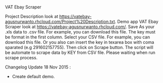 VAT Ebay Scraper

Project Description look at https://vatebay-agusnurwanto.rhcloud.com/Project%20Description.txt.
Demo app VAT Ebay Scraper look at https://vatebay-agusnurwanto.rhcloud.com/.
Save As your .xls data to .csv file. For example, you can download this file.
The key must be format in the first column.
Select your CSV file. For example, you can download this file.
Or you also can insert the key in texarea box with coma sparated (e.g 291602157755). Then click on Scrape button.
The script will be automate to scrape data by KEY from CSV file.
Please waiting when run scrape process.

Changelog
Update 18 Nov 2015 :
 - Create default demo.
